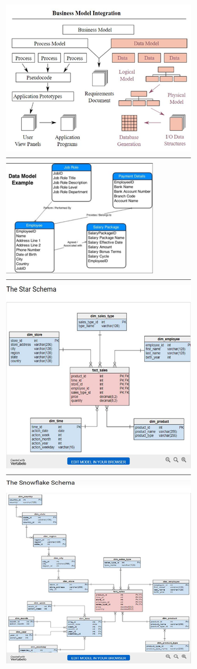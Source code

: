 <p align="left">
  <img width="700" height="400" src="https://github.com/ankur715/SQL/blob/master/data_management_%26_big_data/concepts/business%20model.JPG"
</p>

---
  
<p align="left">
  <img width=400" height="300" src="https://github.com/ankur715/SQL/blob/master/data_management_%26_big_data/concepts/data%20model.JPG"
</p>

---
  
                                                                                                                                       
<p align="left">
  <img width=600" height="500" src="https://github.com/ankur715/SQL/blob/master/data_management_%26_big_data/concepts/star%20schema.JPG"
</p>

---
  

<p align="left">
  <img width=600" height="500" src="https://github.com/ankur715/SQL/blob/master/data_management_%26_big_data/concepts/snowflake%20schema.JPG"
</p>

